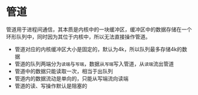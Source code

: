 # 管道

管道用于进程间通信，其本质是内核中的一块缓冲区，缓冲区中的数据存储在一个环形队列中，同时因为其位于内核中，所以无法直接操作管道。

- 管道对应的内核缓冲区大小是固定的，默认为4k，所以队列最多存储4k的数据
- 管道的队列两端分为`读端`与`写端`，数据从`写端`写入管道，从`读端`流出管道
- 管道中的数据只能读取一次，相当于出队列
- 管道内的数据流动是单向的，只能从写端流向读端
- 管道的读、写操作默认是阻塞的